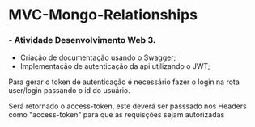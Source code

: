 # MVC-Mongo-Relationships

### - Atividade Desenvolvimento Web 3.

- Criação de documentação usando o Swagger;
- Implementação de autenticação da api utilizando o JWT;

Para gerar o token de autenticação é necessário fazer o login na rota user/login passando o id do usuário.

Será retornado o access-token, este deverá ser passsado nos Headers como "access-token" para que as requisções sejam autorizadas